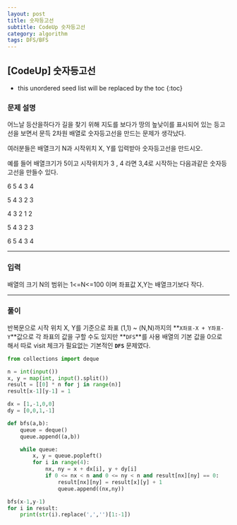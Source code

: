 ```yaml
---
layout: post
title: 숫자등고선
subtitle: CodeUp 숫자등고선
category: algorithm
tags: DFS/BFS
---
```


## [CodeUp] 숫자등고선
* this unordered seed list will be replaced by the toc
{:toc}

### 문제 설명
어느날 등산을하다가 길을 찾기 위해 지도를 보다가 땅의 높낮이를 표시되어 있는 등고선을 보면서 문득 2차원 배열로 숫자등고선을 만드는 문제가 생각났다.

여러분들은 배열크기 N과 시작위치 X, Y를 입력받아 숫자등고선을 만드시오.

예를 들어 배열크기가 5이고 시작위치가 3 , 4 라면 3,4로 시작하는 다음과같은 숫자등고선을 만들수 있다.

6 5 4 3 4

5 4 3 2 3

4 3 2 1 2

5 4 3 2 3

6 5 4 3 4

---

### 입력

배열의 크기 N의 범위는 1<=N<=100 이며 좌표값 X,Y는 배열크기보다 작다.

---

### 풀이

반복문으로 시작 위치 X, Y를 기준으로 좌표 (1,1) ~ (N,N)까지의 **`X좌표-X + Y좌표-Y`**값으로 각 좌표의 값을 구할 수도 있지만 **`DFS`**를 사용
배열의 기본 값을 0으로 해서 따로 visit 체크가 필요없는 기본적인 **`DFS`** 문제였다.
```python
from collections import deque

n = int(input())
x, y = map(int, input().split())
result = [[0] * n for j in range(n)]
result[x-1][y-1] = 1

dx = [1,-1,0,0]
dy = [0,0,1,-1]

def bfs(a,b):
    queue = deque()
    queue.append((a,b))

    while queue:
        x, y = queue.popleft()
        for i in range(4):
            nx, ny = x + dx[i], y + dy[i]
            if 0 <= nx < n and 0 <= ny < n and result[nx][ny] == 0:
                result[nx][ny] = result[x][y] + 1
                queue.append((nx,ny))

bfs(x-1,y-1)
for i in result:
    print(str(i).replace(',','')[1:-1])
```
